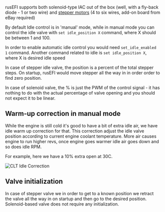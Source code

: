 
rusEFI supports both solenoid-type IAC out of the box (well, with a fly-back diode - 1 or two wire) and [stepper motors](Stepper-Motor) (4 to six wires, add-on board from eBay required)


By default Idle control is in 'manual' mode, while in manual mode you can control the idle valve with
`set idle_position X`
command, where X should be between 1 and 100.

In order to enable automatic idle control you would need `set_idle_enabled 1` command. Another command related to idle is `set idle_position X`, where X is desired idle speed


In case of stepper idle valve, the position is a percent of the total stepper steps. On startup, rusEFI would move stepper all the way in in order order to find zero position.

In case of solenoid valve, the % is just the PWM of the control signal - it has nothing to do with the actual percentage of valve opening and you should not expect it to be linear.


## Warm-up correction in manual mode

While the engine is still cold it's good to have a bit of extra idle air, we have idle warm up correction for that. This correction adjust the idle valve position according to current engine coolant temperature. More air causes engine to run higher revs, once engine goes warmer idle air goes down and so does idle RPM.

For example, here we have a 10% extra open at 30C.

![CLT Idle Correction](Images/clt_idle_correction.png)

## Valve initialization

In case of stepper valve we in order to get to a known position we retract the valve all the way in on startup and then go to the desired position. Solenoid-based valve does not require any initialization.
